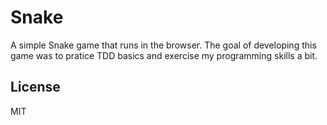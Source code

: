 # Snake

A simple Snake game that runs in the browser. The goal of developing this game was to pratice TDD basics and exercise my programming skills a bit.

## License

MIT
